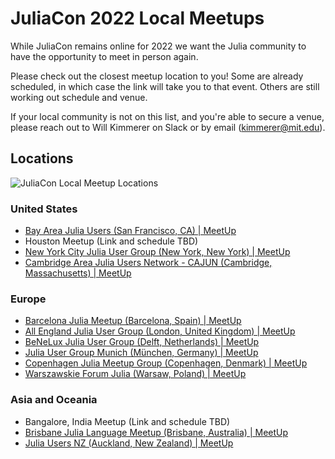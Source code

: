 # JuliaCon 2022 Local Meetups

While JuliaCon remains online for 2022 we want the Julia community to have the opportunity to meet in person again. 

Please check out the closest meetup location to you! Some are already scheduled, in which case the link will take you to that event. Others are still working out schedule and venue.

If your local community is not on this list, and you're able to secure a venue, please reach out to Will Kimmerer on Slack or by email (kimmerer@mit.edu). 

## Locations

![JuliaCon Local Meetup Locations](/assets/2022/img/meetupmap.png)

### United States
- [Bay Area Julia Users (San Francisco, CA) | MeetUp](https://www.meetup.com/bay-area-julia-users/)
- Houston Meetup (Link and schedule TBD)
- [New York City Julia User Group (New York, New York) | MeetUp](https://www.meetup.com/julia-nyc/)
- [Cambridge Area Julia Users Network - CAJUN (Cambridge, Massachusetts) | MeetUp](https://www.meetup.com/julia-cajun/)

### Europe
- [Barcelona Julia Meetup (Barcelona, Spain) | MeetUp](https://www.meetup.com/barcelona-julia-meetup/events/286545534/)
- [All England Julia User Group (London, United Kingdom) | MeetUp](https://www.meetup.com/london-julia-user-group/events/286709344/)
- [BeNeLux Julia User Group (Delft, Netherlands) | MeetUp](https://www.meetup.com/BeNeLux-Julia-User-Group/)
- [Julia User Group Munich (München, Germany) | MeetUp](https://www.meetup.com/julia-user-group-munich/)
- [Copenhagen Julia Meetup Group (Copenhagen, Denmark) | MeetUp](https://www.meetup.com/copenhagen-julia-meetup-group/events/286568526/)
- [Warszawskie Forum Julia (Warsaw, Poland) | MeetUp](https://www.meetup.com/warszawskie-forum-julia/)

### Asia and Oceania
- Bangalore, India Meetup (Link and schedule TBD)
- [Brisbane Julia Language Meetup (Brisbane, Australia) | MeetUp](https://www.meetup.com/brisbane-julia-language-meetup/)
- [Julia Users NZ (Auckland, New Zealand) | MeetUp](https://www.meetup.com/julia-users-nz/)

